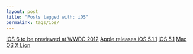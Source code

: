 ```yaml
---
layout: post
title: "Posts tagged with: iOS"
permalink: tags/ios/
---
```

[iOS 6 to be previewed at WWDC 2012](/2012/06/ios-6-to-be-previewed-at-wwdc-2012)
[Apple releases iOS 5.1.1](/2012/05/apple-releases-ios-511)
[iOS 5.1](/2012/03/ios-51)
[Mac OS X Lion](/2011/07/mac-os-x-lion)
